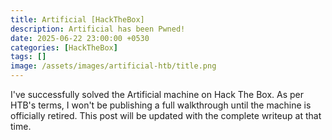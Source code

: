 ```yaml
---
title: Artificial [HackTheBox]
description: Artificial has been Pwned!
date: 2025-06-22 23:00:00 +0530
categories: [HackTheBox]
tags: []
image: /assets/images/artificial-htb/title.png
---
```


I've successfully solved the Artificial machine on Hack The Box. As per HTB's terms, I won't be publishing a full walkthrough until the machine is officially retired. This post will be updated with the complete writeup at that time.
